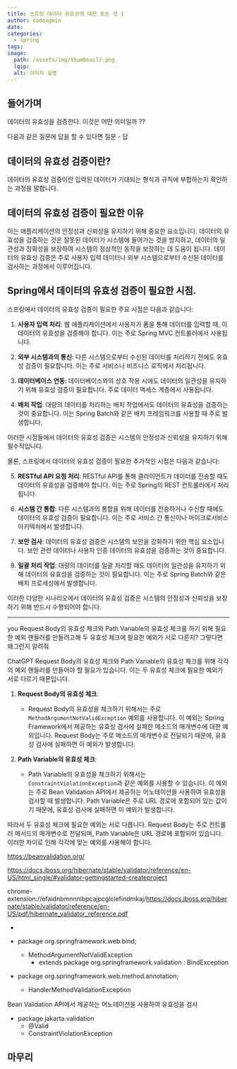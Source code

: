 ```yaml
---
title: 스프링 데이터 유효성에 대한 모든 것 1
author: codongmin
date: 
categories:
  - spring
tags: 
image:
  path: /assets/img/thumbnail/.png
  lqip: 
  alt: 이미지 설명
---
```


## 들어가며

데이터의 유효성을 검증한다. 이것은 어떤 의미일까 ??


다음과 같은 질문에 답을 할 수 있다면 
질문 - 답

## 데이터의 유효성 검증이란? 
  
데이터의 유효성 검증이란 입력된 데이터가 기대되는 형식과 규칙에 부합하는지 확인하는 과정을 말합니다.

## 데이터의 유효성 검증이 필요한 이유 

 이는 애플리케이션의 안정성과 신뢰성을 유지하기 위해 중요한 요소입니다. 데이터의 유효성을 검증하는 것은 잘못된 데이터가 시스템에 들어가는 것을 방지하고, 데이터의 일관성과 정확성을 보장하여 시스템의 정상적인 동작을 보장하는 데 도움이 됩니다. 데이터의 유효성 검증은 주로 사용자 입력 데이터나 외부 시스템으로부터 수신된 데이터를 검사하는 과정에서 이루어집니다.

## Spring에서 데이터의 유효성 검증이 필요한 시점. 


  
스프링에서 데이터의 유효성 검증이 필요한 주요 시점은 다음과 같습니다:

1. **사용자 입력 처리**: 웹 애플리케이션에서 사용자가 폼을 통해 데이터를 입력할 때, 이 데이터의 유효성을 검증해야 합니다. 이는 주로 Spring MVC 컨트롤러에서 사용됩니다.
    
2. **외부 시스템과의 통신**: 다른 시스템으로부터 수신된 데이터를 처리하기 전에도 유효성 검증이 필요합니다. 이는 주로 서비스나 비즈니스 로직에서 처리됩니다.
    
3. **데이터베이스 연동**: 데이터베이스와의 상호 작용 시에도 데이터의 일관성을 유지하기 위해 유효성 검증이 필요합니다. 주로 데이터 액세스 계층에서 사용됩니다.
    
4. **배치 작업**: 대량의 데이터를 처리하는 배치 작업에서도 데이터의 유효성을 검증하는 것이 중요합니다. 이는 Spring Batch와 같은 배치 프레임워크를 사용할 때 주로 발생합니다.
    

이러한 시점들에서 데이터의 유효성 검증은 시스템의 안정성과 신뢰성을 유지하기 위해 필수적입니다.

  
물론, 스프링에서 데이터의 유효성 검증이 필요한 추가적인 시점은 다음과 같습니다:

5. **RESTful API 요청 처리**: RESTful API를 통해 클라이언트가 데이터를 전송할 때도 데이터의 유효성을 검증해야 합니다. 이는 주로 Spring의 REST 컨트롤러에서 처리됩니다.
    
6. **시스템 간 통합**: 다른 시스템과의 통합을 위해 데이터를 전송하거나 수신할 때에도 데이터의 유효성 검증이 필요합니다. 이는 주로 서비스 간 통신이나 마이크로서비스 아키텍처에서 발생합니다.
    
7. **보안 검사**: 데이터의 유효성 검증은 시스템의 보안을 강화하기 위한 핵심 요소입니다. 보안 관련 데이터나 사용자 인증 데이터의 유효성을 검증하는 것이 중요합니다.
    
8. **일괄 처리 작업**: 대량의 데이터를 일괄 처리할 때도 데이터의 일관성을 유지하기 위해 데이터의 유효성을 검증하는 것이 필요합니다. 이는 주로 Spring Batch와 같은 배치 프로세싱에서 발생합니다.
    

이러한 다양한 시나리오에서 데이터의 유효성 검증은 시스템의 안정성과 신뢰성을 보장하기 위해 반드시 수행되어야 합니다.



---
you
  Request Body의 유효성 체크와 Path Variable의 유효성 체크를 하기 위해 필요한 예외 핸들러를 만들려고해 두 유효성 체크에 필요한 예외가 서로 다른지? 그렇다면 왜그런지 알려줘

ChatGPT
Request Body의 유효성 체크와 Path Variable의 유효성 체크를 위해 각각의 예외 핸들러를 만들어야 할 필요가 있습니다. 이는 두 유효성 체크에 필요한 예외가 서로 다르기 때문입니다.

1. **Request Body의 유효성 체크**:
    
    - Request Body의 유효성을 체크하기 위해서는 주로 `MethodArgumentNotValidException` 예외를 사용합니다. 이 예외는 Spring Framework에서 제공하는 유효성 검사에 실패한 메소드의 매개변수에 대한 예외입니다. Request Body는 주로 메소드의 매개변수로 전달되기 때문에, 유효성 검사에 실패하면 이 예외가 발생합니다.
2. **Path Variable의 유효성 체크**:
    
    - Path Variable의 유효성을 체크하기 위해서는 `ConstraintViolationException`과 같은 예외를 사용할 수 있습니다. 이 예외는 주로 Bean Validation API에서 제공하는 어노테이션을 사용하여 유효성을 검사할 때 발생합니다. Path Variable은 주로 URL 경로에 포함되어 있는 값이기 때문에, 유효성 검사에 실패하면 이 예외가 발생합니다.

따라서 두 유효성 체크에 필요한 예외는 서로 다릅니다. Request Body는 주로 컨트롤러 메서드의 매개변수로 전달되며, Path Variable은 URL 경로에 포함되어 있습니다. 이러한 차이로 인해 각각에 맞는 예외를 사용해야 합니다.


https://beanvalidation.org/

https://docs.jboss.org/hibernate/stable/validator/reference/en-US/html_single/#validator-gettingstarted-createproject

chrome-extension://efaidnbmnnnibpcajpcglclefindmkaj/https://docs.jboss.org/hibernate/stable/validator/reference/en-US/pdf/hibernate_validator_reference.pdf


- 
- package org.springframework.web.bind;
	- MethodArgumentNotValidException
		- extends package org.springframework.validation : BindException
	
- package org.springframework.web.method.annotation;
	- HandlerMethodValidationException


Bean Validation API에서 제공하는 어노테이션을 사용하여 유효성을 검사
- package jakarta.validation
	- @Valid
	- ConstraintViolationException 
	

## 마무리


